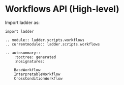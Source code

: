 # Workflows API (High-level)

Import ladder as:

```
import ladder
```


```{eval-rst}
.. module:: ladder.scripts.workflows
.. currentmodule:: ladder.scripts.workflows

.. autosummary::
    :toctree: generated
    :nosignatures:

    BaseWorkflow
    InterpretableWorkflow
    CrossConditionWorkflow
```
